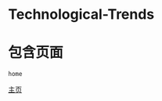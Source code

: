 # Technological-Trends
# 包含页面
	home

[主页](https://gitee.com/hua-liY/technological-trends/blob/master/%E5%B1%95%E7%A4%BA/001.png)
